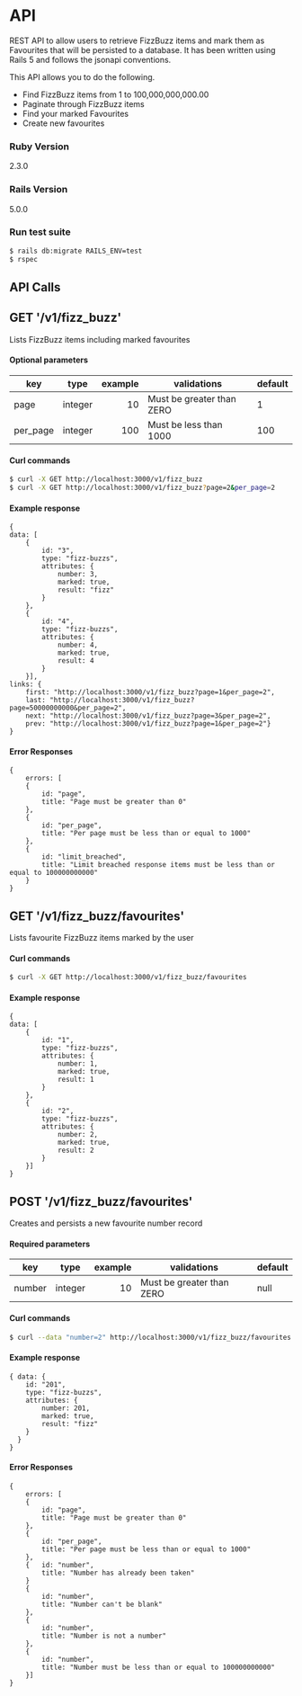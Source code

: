 # API
REST API to allow users to retrieve FizzBuzz items and mark them as Favourites that will be persisted to a database. It has been written using Rails 5 and follows the jsonapi conventions.

This API allows you to do the following.
- Find FizzBuzz items from 1 to 100,000,000,000.00
- Paginate through FizzBuzz items
- Find your marked Favourites
- Create new favourites
### Ruby Version
2.3.0

### Rails Version
5.0.0

### Run test suite
```sh
$ rails db:migrate RAILS_ENV=test
$ rspec
```

## API Calls

## GET '/v1/fizz_buzz'
Lists FizzBuzz items including marked favourites
#### Optional parameters
| key      | type    | example | validations                | default |
|----------|---------|--------:|----------------------------|---------|
| page     | integer | 10      | Must be greater than ZERO  | 1       |
| per_page | integer | 100     | Must be less than 1000     | 100     |
#### Curl commands
```sh
$ curl -X GET http://localhost:3000/v1/fizz_buzz
$ curl -X GET http://localhost:3000/v1/fizz_buzz?page=2&per_page=2
```
#### Example response
~~~
{
data: [
    {
        id: "3",
        type: "fizz-buzzs",
        attributes: {
            number: 3,
            marked: true,
            result: "fizz"
        }
    },
    {
        id: "4",
        type: "fizz-buzzs",
        attributes: {
            number: 4,
            marked: true,
            result: 4
        }
    }],
links: {
    first: "http://localhost:3000/v1/fizz_buzz?page=1&per_page=2",
    last: "http://localhost:3000/v1/fizz_buzz?page=50000000000&per_page=2",
    next: "http://localhost:3000/v1/fizz_buzz?page=3&per_page=2",
    prev: "http://localhost:3000/v1/fizz_buzz?page=1&per_page=2"}
}
~~~
#### Error Responses
~~~
{
    errors: [
    {
        id: "page",
        title: "Page must be greater than 0"
    },
    {
        id: "per_page",
        title: "Per page must be less than or equal to 1000"
    },
    {
        id: "limit_breached",
        title: "Limit breached response items must be less than or equal to 100000000000"
    }
}
~~~


## GET '/v1/fizz_buzz/favourites'
Lists favourite FizzBuzz items marked by the user

#### Curl commands
```sh
$ curl -X GET http://localhost:3000/v1/fizz_buzz/favourites
```
#### Example response
~~~
{
data: [
    {
        id: "1",
        type: "fizz-buzzs",
        attributes: {
            number: 1,
            marked: true,
            result: 1
        }
    },
    {
        id: "2",
        type: "fizz-buzzs",
        attributes: {
            number: 2,
            marked: true,
            result: 2
        }
    }]
}
~~~

## POST '/v1/fizz_buzz/favourites'
Creates and persists a new favourite number record
#### Required parameters
| key      | type    | example | validations                | default |
|----------|---------|--------:|----------------------------|---------|
| number   | integer | 10      | Must be greater than ZERO  | null    |
#### Curl commands
```sh
$ curl --data "number=2" http://localhost:3000/v1/fizz_buzz/favourites
```
#### Example response
~~~
{ data: {
    id: "201",
    type: "fizz-buzzs",
    attributes: {
        number: 201,
        marked: true,
        result: "fizz"
    }
  }
}
~~~
#### Error Responses
~~~
{
    errors: [
    {
        id: "page",
        title: "Page must be greater than 0"
    },
    {
        id: "per_page",
        title: "Per page must be less than or equal to 1000"
    },
    {   id: "number",
        title: "Number has already been taken"
    }
    {
        id: "number",
        title: "Number can't be blank"
    },
    {
        id: "number",
        title: "Number is not a number"
    },
    {
        id: "number",
        title: "Number must be less than or equal to 100000000000"
    }]
}
~~~